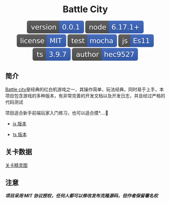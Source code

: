 <div style="text-align:center;" align="center">

# Battle City

![version](./svg/version-0.0.1-3963bc.svg)
![node version](./svg/node-6.17.1+-3963bc.svg)
![License](./svg/license-MIT-3963bc.svg)
![mocha](./svg/test-mocha-3963bc.svg)
![javascript](./svg/js-Es11-3963bc.svg)
![typescript](./svg/ts-3.9.7-3963bc.svg)
![author](./svg/author-hec9527-3963bc.svg)

</div>

## 简介

[Battle city](https://github.com/hec9527/BattleCity)是经典的红白机游戏之一，其操作简单，玩法经典，同时易于上手，本项目包含游戏的多种版本，有非常完善的开发文档以及开发日志，并且经过严格的代码测试

项目适合新手前端玩家入门练习，也可以适合摸\*....🐶

- [js 版本](https://github.com/hec9527/BattleCity)

- [ts 版本](https://github.com/hec9527/BattleCity)

## 关卡数据

[关卡精灵图](https://spritedatabase.net/game/3101)

## 注意

**_项目采用 MIT 协议授权，任何人都可以修改发布克隆源码，但作者保留署名权_**
